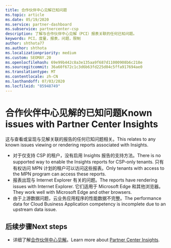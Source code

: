 ```yaml
---
title: 合作伙伴中心见解已知问题
ms.topic: article
ms.date: 05/19/2020
ms.service: partner-dashboard
ms.subservice: partnercenter-csp
description: 了解与合作伙伴中心见解（PCI）报表关联的任何已知问题。
keywords: PCI，度量，报表，问题，限制
author: shthota77
ms.author: shthota
ms.localizationpriority: medium
ms.custom: SEOMAY.20
ms.openlocfilehash: 69e99b442c8a3e135aa9f687d11000908b6c218e
ms.sourcegitcommit: 36a60f672c1c3d6b63fd225d04c5ffa917694ae0
ms.translationtype: MT
ms.contentlocale: zh-CN
ms.lasthandoff: 07/03/2020
ms.locfileid: "85948749"
---
```

# <a name="known-issues-with-partner-center-insights"></a><span data-ttu-id="0f6a0-104">合作伙伴中心见解的已知问题</span><span class="sxs-lookup"><span data-stu-id="0f6a0-104">Known issues with Partner Center Insights</span></span>

<span data-ttu-id="0f6a0-105">这与查看或呈现与见解关联的报告的任何已知问题相关。</span><span class="sxs-lookup"><span data-stu-id="0f6a0-105">This relates to any known issues viewing or rendering reports associated with Insights.</span></span>

- <span data-ttu-id="0f6a0-106">对于仅支持 CSP 的租户，没有启用 Insights 报告的支持方法。</span><span class="sxs-lookup"><span data-stu-id="0f6a0-106">There is no supported way to enable the Insights reports for CSP-only tenants.</span></span> <span data-ttu-id="0f6a0-107">只有有权访问 MPN 计划的租户可以访问这些报表。</span><span class="sxs-lookup"><span data-stu-id="0f6a0-107">Only tenants with access to the MPN program can access these reports.</span></span>
- <span data-ttu-id="0f6a0-108">报表出现与 Internet Explorer 有关的问题。</span><span class="sxs-lookup"><span data-stu-id="0f6a0-108">The reports have rendering issues with Internet Explorer.</span></span> <span data-ttu-id="0f6a0-109">它们适用于 Microsoft Edge 和其他浏览器。</span><span class="sxs-lookup"><span data-stu-id="0f6a0-109">They work well with Microsoft Edge and other browsers.</span></span>
- <span data-ttu-id="0f6a0-110">由于上游数据问题，云业务应用程序的性能数据不完整。</span><span class="sxs-lookup"><span data-stu-id="0f6a0-110">The performance data for Cloud Business Application competency is incomplete due to an upstream data issue.</span></span>

## <a name="next-steps"></a><span data-ttu-id="0f6a0-111">后续步骤</span><span class="sxs-lookup"><span data-stu-id="0f6a0-111">Next steps</span></span>

- <span data-ttu-id="0f6a0-112">详细了解[合作伙伴中心见解](partner-center-insights.md)。</span><span class="sxs-lookup"><span data-stu-id="0f6a0-112">Learn more about [Partner Center Insights](partner-center-insights.md).</span></span>
